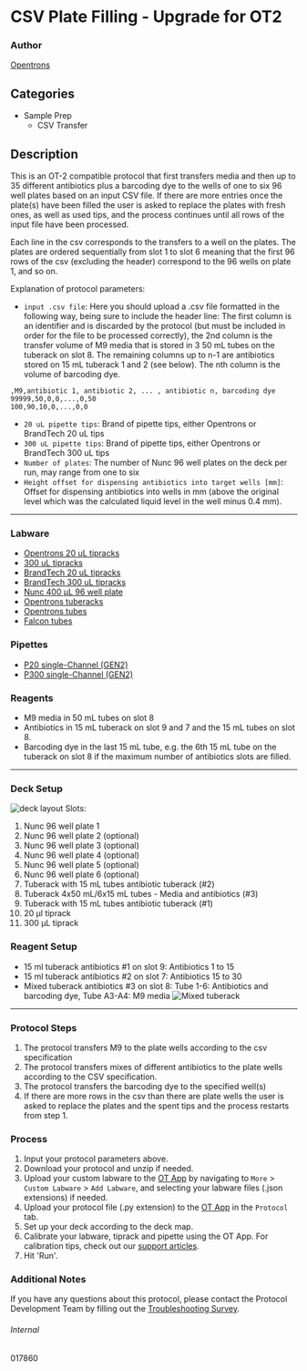 # CSV Plate Filling - Upgrade for OT2

### Author
[Opentrons](https://opentrons.com/)

## Categories
* Sample Prep
	* CSV Transfer

## Description
This is an OT-2 compatible protocol that first transfers media and then up to 35 different antibiotics plus a barcoding dye to the wells of one to six 96 well plates based on an input CSV file. If there are more entries once the plate(s) have been filled the user is asked to replace the plates with fresh ones, as well as used tips, and the process continues until all rows of the input file have been processed.

Each line in the csv corresponds to the transfers to a well on the plates. The plates are ordered sequentially from slot 1 to slot 6 meaning that the first 96 rows of the csv (excluding the header) correspond to the 96 wells on plate 1, and so on.

Explanation of protocol parameters:
* `input .csv file`: Here you should upload a .csv file formatted in the following way, being sure to include the header line: The first column is an identifier and is discarded by the protocol (but must be included in order for the file to be processed correctly), the 2nd column is the transfer volume of M9 media that is stored in 3 50 mL tubes on the tuberack on slot 8. The remaining columns up to n-1 are antibiotics stored on 15 mL tuberack 1 and 2 (see below). The nth column is the volume of barcoding dye.
```
,M9,antibiotic 1, antibiotic 2, ... , antibiotic n, barcoding dye
99999,50,0,0,...,0,50
100,90,10,0,...,0,0
```
* `20 uL pipette tips`: Brand of pipette tips, either Opentrons or BrandTech 20 uL tips
* `300 uL pipette tips`:  Brand of pipette tips, either Opentrons or BrandTech 300 uL tips
* `Number of plates`: The number of Nunc 96 well plates on the deck per run, may range from one to six
* `Height offset for dispensing antibiotics into target wells [mm]`: Offset for dispensing antibiotics into wells in mm (above the original level which was the calculated liquid level in the well minus 0.4 mm).

---

### Labware
* [Opentrons 20 uL tipracks](https://shop.opentrons.com/opentrons-20-l-tips-160-racks-800-refills/)
* [300 uL tipracks](https://shop.opentrons.com/opentrons-300ul-tips-1000-refills/)
* [BrandTech 20 uL tipracks](https://brandtech.com/product/standard-tips/)
* [BrandTech 300 uL tipracks](https://brandtech.com/product/standard-tips/)
* [Nunc 400 µL 96 well plate](https://www.thermofisher.com/us/en/home/life-science/cell-culture/cell-culture-plastics/nunc-plate-selection-guide.html#!/n_format:96)
* [Opentrons tuberacks](https://shop.opentrons.com/4-in-1-tube-rack-set/)
* [Opentrons tubes](https://shop.opentrons.com/consumables/)
* [Falcon tubes](https://ecatalog.corning.com/life-sciences/b2c/US/en/Liquid-Handling/Tubes%2C-Liquid-Handling/Centrifuge-Tubes/Falcon%C2%AE-Conical-Centrifuge-Tubes/p/falconConicalTubes)

### Pipettes
* [P20 single-Channel (GEN2)](https://shop.opentrons.com/single-channel-electronic-pipette-p20/)
* [P300 single-Channel (GEN2)](https://shop.opentrons.com/single-channel-electronic-pipette-p20/)

### Reagents
* M9 media in 50 mL tubes on slot 8
* Antibiotics in 15 mL tuberack on slot 9 and 7 and the 15 mL tubes on slot 8.
* Barcoding dye in the last 15 mL tube, e.g. the 6th 15 mL tube on the tuberack on slot 8 if the maximum number of antibiotics slots are filled.

---

### Deck Setup
![deck layout](https://opentrons-protocol-library-website.s3.amazonaws.com/custom-README-images/017860/deck.jpg)
Slots:
1. Nunc 96 well plate 1
2. Nunc 96 well plate 2 (optional)
3. Nunc 96 well plate 3 (optional)
4. Nunc 96 well plate 4 (optional)
5. Nunc 96 well plate 5 (optional)
6. Nunc 96 well plate 6 (optional)
7. Tuberack with 15 mL tubes antibiotic tuberack (#2)
8. Tuberack 4x50 mL/6x15 mL tubes - Media and antibiotics (#3)
9. Tuberack with 15 mL tubes antibiotic tuberack (#1)
10. 20 µl tiprack
11. 300 µL tiprack


### Reagent Setup
* 15 ml tuberack antibiotics #1 on slot 9: Antibiotics 1 to 15
* 15 ml tuberack antibiotics #2 on slot 7: Antibiotics 15 to 30
* Mixed tuberack antibiotics #3 on slot 8: Tube 1-6: Antibiotics and barcoding dye, Tube A3-A4: M9 media
![Mixed tuberack](https://opentrons-protocol-library-website.s3.amazonaws.com/custom-README-images/017860/mixed_rack_slot8.jpg)

---

### Protocol Steps
1. The protocol transfers M9 to the plate wells according to the csv specification
2. The protocol transfers mixes of different antibiotics to the plate wells according to the CSV specification.
3. The protocol transfers the barcoding dye to the specified well(s)
4. If there are more rows in the csv than there are plate wells the user is asked to replace the plates and the spent tips and the process restarts from step 1.

### Process
1. Input your protocol parameters above.
2. Download your protocol and unzip if needed.
3. Upload your custom labware to the [OT App](https://opentrons.com/ot-app) by navigating to `More` > `Custom Labware` > `Add Labware`, and selecting your labware files (.json extensions) if needed.
4. Upload your protocol file (.py extension) to the [OT App](https://opentrons.com/ot-app) in the `Protocol` tab.
5. Set up your deck according to the deck map.
6. Calibrate your labware, tiprack and pipette using the OT App. For calibration tips, check out our [support articles](https://support.opentrons.com/en/collections/1559720-guide-for-getting-started-with-the-ot-2).
7. Hit 'Run'.

### Additional Notes
If you have any questions about this protocol, please contact the Protocol Development Team by filling out the [Troubleshooting Survey](https://protocol-troubleshooting.paperform.co/).

###### Internal
017860
